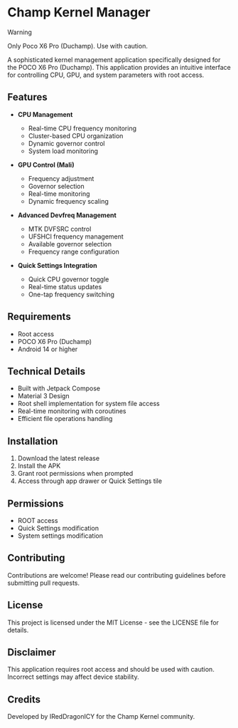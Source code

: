 # Champ Kernel Manager

[//]: # ( add warning markdown here )

> [!WARNING]
> Only Poco X6 Pro (Duchamp). Use with caution.


A sophisticated kernel management application specifically designed for the POCO X6 Pro (Duchamp). This application provides an intuitive interface for controlling CPU, GPU, and system parameters with root access.

## Features

- **CPU Management**
  - Real-time CPU frequency monitoring
  - Cluster-based CPU organization
  - Dynamic governor control
  - System load monitoring

- **GPU Control (Mali)**
  - Frequency adjustment
  - Governor selection
  - Real-time monitoring
  - Dynamic frequency scaling

- **Advanced Devfreq Management**
  - MTK DVFSRC control
  - UFSHCI frequency management
  - Available governor selection
  - Frequency range configuration

- **Quick Settings Integration**
  - Quick CPU governor toggle
  - Real-time status updates
  - One-tap frequency switching

## Requirements

- Root access
- POCO X6 Pro (Duchamp)
- Android 14 or higher

## Technical Details

- Built with Jetpack Compose
- Material 3 Design
- Root shell implementation for system file access
- Real-time monitoring with coroutines
- Efficient file operations handling

## Installation

1. Download the latest release
2. Install the APK
3. Grant root permissions when prompted
4. Access through app drawer or Quick Settings tile

## Permissions

- ROOT access
- Quick Settings modification
- System settings modification

## Contributing

Contributions are welcome! Please read our contributing guidelines before submitting pull requests.

## License

This project is licensed under the MIT License - see the LICENSE file for details.

## Disclaimer

This application requires root access and should be used with caution. Incorrect settings may affect device stability.

## Credits

Developed by IRedDragonICY for the Champ Kernel community.
